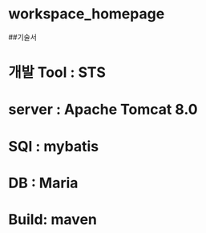 # workspace_homepage
 
##기술서
# 개발 Tool : STS
# server : Apache Tomcat 8.0
# SQl : mybatis
# DB : Maria
# Build: maven





